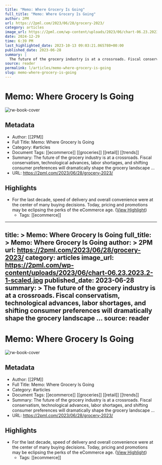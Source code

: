 ```yaml
---
title: "Memo: Where Grocery Is Going"
full_title: "Memo: Where Grocery Is Going"
author: 2PM
url: https://2pml.com/2023/06/28/grocery-2023/
category: articles
image_url: https://2pml.com/wp-content/uploads/2023/06/chart-06.23.2023.2-1-scaled.jpg
date: 2024-12-29
time: 6:39 PM
last_highlighted_date: 2023-10-13 09:03:21.065780+00:00
published_date: 2023-06-28
summary: |
  The future of the grocery industry is at a crossroads. Fiscal conservatism, technological advances, labor shortages, and shifting consumer preferences will dramatically shape the grocery landscape …
source: reader
permalink: l/articles/memo-where-grocery-is-going
slug: memo-where-grocery-is-going
---
```

# Memo: Where Grocery Is Going

![rw-book-cover](https://2pml.com/wp-content/uploads/2023/06/chart-06.23.2023.2-1-scaled.jpg)

## Metadata
- Author: [[2PM]]
- Full Title: Memo: Where Grocery Is Going
- Category: #articles
- Document Tags: [[ecommerce]] [[groceries]] [[retail]] [[trends]] 
- Summary: The future of the grocery industry is at a crossroads. Fiscal conservatism, technological advances, labor shortages, and shifting consumer preferences will dramatically shape the grocery landscape …
- URL: https://2pml.com/2023/06/28/grocery-2023/

## Highlights
- For the last decade, speed of delivery and overall convenience were at the center of many buying decisions. Today, pricing and promotions may be eclipsing the perks of the eCommerce age. ([View Highlight](https://read.readwise.io/read/01hcm4d9es89yev1z2bce15md0))
    - Tags: [[ecommerce]] 


---
title: >
  Memo: Where Grocery Is Going
full_title: >
  Memo: Where Grocery Is Going
author: >
  2PM
url: https://2pml.com/2023/06/28/grocery-2023/
category: articles
image_url: https://2pml.com/wp-content/uploads/2023/06/chart-06.23.2023.2-1-scaled.jpg
published_date: 2023-06-28
summary: >
  The future of the grocery industry is at a crossroads. Fiscal conservatism, technological advances, labor shortages, and shifting consumer preferences will dramatically shape the grocery landscape …
source: reader
---
# Memo: Where Grocery Is Going

![rw-book-cover](https://2pml.com/wp-content/uploads/2023/06/chart-06.23.2023.2-1-scaled.jpg)

## Metadata
- Author: [[2PM]]
- Full Title: Memo: Where Grocery Is Going
- Category: #articles
- Document Tags: [[ecommerce]] [[groceries]] [[retail]] [[trends]] 
- Summary: The future of the grocery industry is at a crossroads. Fiscal conservatism, technological advances, labor shortages, and shifting consumer preferences will dramatically shape the grocery landscape …
- URL: https://2pml.com/2023/06/28/grocery-2023/

## Highlights
- For the last decade, speed of delivery and overall convenience were at the center of many buying decisions. Today, pricing and promotions may be eclipsing the perks of the eCommerce age. ([View Highlight](https://read.readwise.io/read/01hcm4d9es89yev1z2bce15md0))
    - Tags: [[ecommerce]] 



